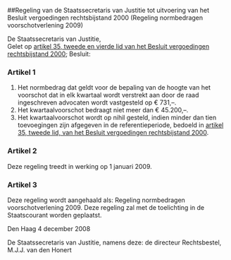 <meta http-equiv='Content-Type' content='text/html; charset=utf-8' />

##Regeling van de Staatssecretaris van Justitie tot uitvoering van het Besluit vergoedingen rechtsbijstand 2000 (Regeling normbedragen voorschotverlening 2009)

De Staatssecretaris van Justitie,  
Gelet op [artikel 35, tweede en vierde lid van het Besluit vergoedingen rechtsbijstand 2000](../../../../../../AMvB/besluit/vergoedingen/rechtsbijstand/2000/BWBR0011018/README.md);
Besluit:    

### Artikel  1  

1.  Het normbedrag dat geldt voor de bepaling van de hoogte van het voorschot dat in elk kwartaal wordt verstrekt aan door de raad ingeschreven advocaten wordt vastgesteld op € 731,–.   
2.  Het kwartaalvoorschot bedraagt niet meer dan € 45.200,–.   
3.  Het kwartaalvoorschot wordt op nihil gesteld, indien minder dan tien toevoegingen zijn afgegeven in de referentieperiode, bedoeld in [artikel 35, tweede lid, van het Besluit vergoedingen rechtsbijstand 2000](../../../../../../AMvB/besluit/vergoedingen/rechtsbijstand/2000/BWBR0011018/README.md).  

### Artikel  2  

Deze regeling treedt in werking op 1 januari 2009. 

### Artikel  3  

Deze regeling wordt aangehaald als: Regeling normbedragen voorschotverlening 2009. 
Deze regeling zal met de toelichting in de Staatscourant worden geplaatst.   

Den Haag 
4 december 2008   

De 
Staatssecretaris van Justitie, namens deze: de 
directeur Rechtsbestel, 
M.J.J. van den Honert     

